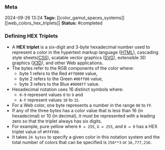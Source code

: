 ### Meta
2024-09-26 13:24
**Tags:** [[color_gamut_spaces_systems]] [[web_colors_hex_triplets]]
**Status:** #completed  

### Defining HEX Triplets
- A **HEX triplet** is a six-digit and 3-byte hexadecimal number used to represent a color in the hypertext markup language ([HTML]([[html]])), cascading style sheets([CSS]([[css]])), scalable vector graphics ([SVG]([[svg]])), extensible 3D graphics ([X3D]([[x3d]])), and other Web applications.
- The bytes refer to the RGB components of the color where:
	- byte 1 refers to the Red `#ff0000` value,
	- byte 2 refers to the Green `#00ff00` value,
	- byte 3 refers to the Blue `#0000ff` value.
- Hexadecimal notation uses 16 distinct symbols where:
	- `0-9` represent values `0` to `9` and
	- `A-F` represent values `10` to `15`.
- For a Web color, one byte represents a number in the range `00` to `FF`.
- If any of the three bytes has a color value that is less than 16 (in hexadecimal) or 10 (in decimal), it must be represented with a leading zero so that the triplet always has six digits.
- For example, pure yellow where `R = 255`, `G = 255`, and `B = 0` has a HEX triplet value of `#FFFF00`.
- It takes `24 bytes` to specify a given color in this notation system and the total number of colors that can be specified is `256**3` or `16,777,216`. 